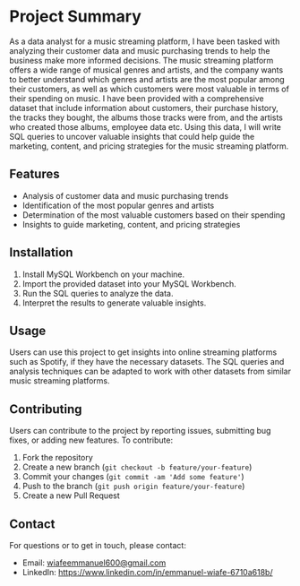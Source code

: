 # Project Summary

As a data analyst for a music streaming platform, I have been tasked with analyzing their customer data and music purchasing trends to help the business make more informed decisions. The music streaming platform offers a wide range of musical genres and artists, and the company wants to better understand which genres and artists are the most popular among their customers, as well as which customers were most valuable in terms of their spending on music. I have been provided with a comprehensive dataset that include information about customers, their purchase history, the tracks they bought, the albums those tracks were from, and the artists who created those albums, employee data etc. Using this data, I will write SQL queries to uncover valuable insights that could help guide the marketing, content, and pricing strategies for the music streaming platform.

## Features

- Analysis of customer data and music purchasing trends
- Identification of the most popular genres and artists
- Determination of the most valuable customers based on their spending
- Insights to guide marketing, content, and pricing strategies

## Installation

1. Install MySQL Workbench on your machine.
2. Import the provided dataset into your MySQL Workbench.
3. Run the SQL queries to analyze the data.
4. Interpret the results to generate valuable insights.

## Usage

Users can use this project to get insights into online streaming platforms such as Spotify, if they have the necessary datasets. The SQL queries and analysis techniques can be adapted to work with other datasets from similar music streaming platforms.

## Contributing

Users can contribute to the project by reporting issues, submitting bug fixes, or adding new features. To contribute:

1. Fork the repository
2. Create a new branch (`git checkout -b feature/your-feature`)
3. Commit your changes (`git commit -am 'Add some feature'`)
4. Push to the branch (`git push origin feature/your-feature`)
5. Create a new Pull Request

## Contact

For questions or to get in touch, please contact:

- Email: wiafeemmanuel600@gmail.com
- LinkedIn: https://www.linkedin.com/in/emmanuel-wiafe-6710a618b/
